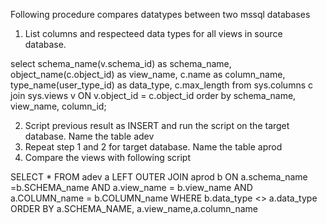 Following procedure compares datatypes between two mssql databases

1) List columns and respecteed data types for all views in source database. 


select schema_name(v.schema_id) as schema_name,
       object_name(c.object_id) as view_name,
       c.name as column_name,
       type_name(user_type_id) as data_type,
       c.max_length
from sys.columns c
join sys.views v  ON v.object_id = c.object_id
order by schema_name,
         view_name,
         column_id;

2) Script previous result as INSERT and run the script on the target database. Name the table adev
3) Repeat step 1 and 2 for target database. Name the table aprod
4) Compare the views with following script 

SELECT *
FROM adev a
LEFT OUTER JOIN aprod b ON a.schema_name =b.SCHEMA_name AND a.view_name = b.view_name AND a.COLUMN_name = b.COLUMN_name 
WHERE b.data_type <> a.data_type
ORDER BY a.SCHEMA_NAME, a.view_name,a.column_name

